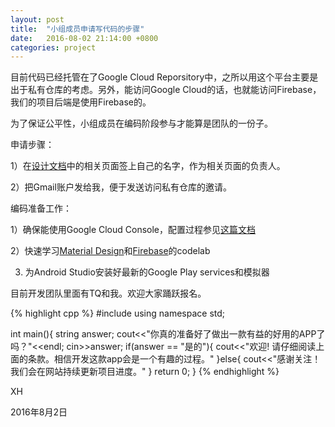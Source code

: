 ```yaml
---
layout: post
title:  "小组成员申请写代码的步骤"
date:   2016-08-02 21:14:00 +0800
categories: project
---
```

目前代码已经托管在了Google Cloud Reporsitory中，之所以用这个平台主要是出于私有仓库的考虑。另外，能访问Google Cloud的话，也就能访问Firebase，我们的项目后端是使用Firebase的。

为了保证公平性，小组成员在编码阶段参与才能算是团队的一份子。

申请步骤：

1）在[设计文档](https://docs.google.com/document/d/173q5tWVMB-MY9Y4Gq3zGYhkAAo8CAnrdaRJYUe9B9hk/edit)中的相关页面签上自己的名字，作为相关页面的负责人。

2）把Gmail账户发给我，便于发送访问私有仓库的邀请。

编码准备工作：

1）确保能使用Google Cloud Console，配置过程参见[这篇文档](https://docs.google.com/document/d/1RABC8NaBwPHCKUnoxYupXJXutGs1KZNIqk_-q0nRgqk/edit?usp=sharing)

2）快速学习[Material Design](https://codelabs.developers.google.com/codelabs/material-design-style/index.html)和[Firebase](https://codelabs.developers.google.com/codelabs/firebase-android/index.html)的codelab

3) 为Android Studio安装好最新的Google Play services和模拟器

目前开发团队里面有TQ和我。欢迎大家踊跃报名。

{% highlight cpp %}
#include<iostream>
using namespace std;

int main(){
    string answer;
    cout<<"你真的准备好了做出一款有益的好用的APP了吗？"<<endl;
    cin>>answer;
    if(answer == "是的"){
        cout<<"欢迎! 请仔细阅读上面的条款。相信开发这款app会是一个有趣的过程。"
    }else{
        cout<<"感谢关注！我们会在网站持续更新项目进度。"
    }
    return 0;
}
{% endhighlight %}


XH

2016年8月2日


